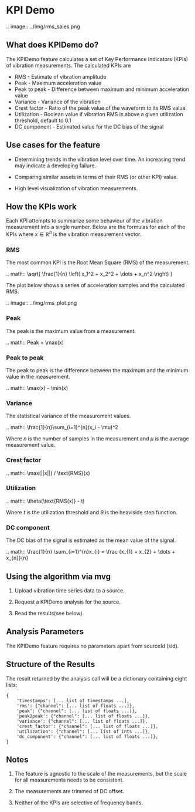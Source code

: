 # KPI Demo

.. image:: ../img/rms_sales.png

## What does KPIDemo do?

The KPIDemo feature calculates a set of Key Performance Indicators (KPIs) of vibration measurements. The calculated KPIs are

- RMS - Estimate of vibration amplitude
- Peak - Maximum acceleration value
- Peak to peak - Difference between maximum and minimum acceleration value
- Variance - Variance of the vibration
- Crest factor - Ratio of the peak value of the waveform to its RMS value
- Utilization - Boolean value if vibration RMS is above a given utilization threshold, default to 0.1
- DC component - Estimated value for the DC bias of the signal

## Use cases for the feature

- Determining trends in the vibration level over time. An increasing
  trend may indicate a developing failure.

- Comparing similar assets in terms of their RMS (or other KPI) value.

- High level visualization of vibration measurements.

## How the KPIs work

Each KPI attempts to summarize some behaviour of the vibration measurement into a single number. Below are the formulas for each of the KPIs where $x \in \mathbb{R}^n$ is the vibration measurement vector.

### RMS

The most common KPI is the Root Mean Square (RMS) of the measurement.

.. math:: \sqrt{ \frac{1}{n} \left( x_1^2 + x_2^2 + \dots + x_n^2 \right) }

The plot below shows a series of acceleration samples and the
calculated RMS.

.. image:: ../img/rms_plot.png

### Peak

The peak is the maximum value from a measurement.

.. math:: Peak = \max(x)

### Peak to peak

The peak to peak is the difference between the maximum and the minimum value in the measurement.

.. math:: \max(x) - \min(x)

### Variance

The statistical variance of the measurement values.

.. math:: \frac{1}{n}\sum_{i=1}^{n}(x_i - \mu)^2

Where $n$ is the number of samples in the measurement and $\mu$ is the average measurement value.

### Crest factor

.. math:: \max(||x||) / \text{RMS}(x)

### Utilization

.. math:: \theta(\text{RMS(x)} - t)

Where $t$ is the utilization threshold and $\theta$ is the heaviside step function.

### DC component

The DC bias of the signal is estimated as the mean value of the signal.

.. math:: \frac{1}{n} \sum_{i=1}^{n}x_{i} = \frac {x_{1} + x_{2} + \dots + x_{n}}{n}

## Using the algorithm via mvg

1. Upload vibration time series data to a source.

2. Request a KPIDemo analysis for the source.

3. Read the results(see below).

## Analysis Parameters

The KPIDemo feature requires no parameters apart from sourceId (sid).

## Structure of the Results

The result returned by the analysis call will be a dictionary
containing eight lists:
```
{
    'timestamps': [... list of timestamps ...],
    'rms': {"channel": [... list of floats ...]},
    'peak': {"channel": [... list of floats ...]},
    'peak2peak': {"channel": [... list of floats ...]},
    'variance': {"channel": [... list of floats ...]},
    'crest_factor': {"channel": [... list of floats ...]},
    'utilization': {"channel": [... list of ints ...]},
	'dc_component': {"channel": [... list of floats ...]},
}
```

## Notes

1. The feature is agnostic to the scale of the measurements, but the
   scale for all measurements needs to be consistent.

2. The measurements are trimmed of DC offset.

3. Neither of the KPIs are selective of frequency bands.
